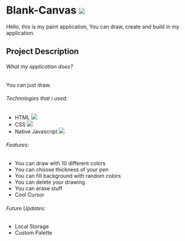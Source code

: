 # Blank-Canvas ![](https://img.shields.io/badge/blank--canvas-v1.0.0--stable-blue)

Hello, this is my paint application, You can draw, create and build in my application. 

## Project Description

###### What my application does?

You can just draw.

###### Technologies that i used:

- HTML <img src = "https://img.shields.io/badge/HTML5-E34F26?style=for-the-badge&logo=html5&logoColor=white">
- CSS  <img src ="https://img.shields.io/badge/CSS3-1572B6?style=for-the-badge&logo=css3&logoColor=white">
- Native Javascript <img src ="https://img.shields.io/badge/JavaScript-323330?style=for-the-badge&logo=javascript&logoColor=F7DF1E">

###### Features:

- You can draw with 10 different colors
- You can choose thickness of your pen
- You can fill background with random colors
- You can delete your drawing.
- You can erase stuff
- Cool Cursor

###### Future Updates:

- Local Storage
- Custom Palette
